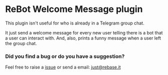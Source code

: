 # ReBot Welcome Message plugin

This plugin isn't useful for who is already in a Telegram group chat.

It just send a welcome message for every new user telling there is a bot that a user can interact with.
And, also, prints a funny message when a user left the group chat.


### Did you find a bug or do you have a suggestion?
Feel free to raise a [issue](https://github.com/rebase-it/rebot/issues/new) or send a email: just@rebase.it